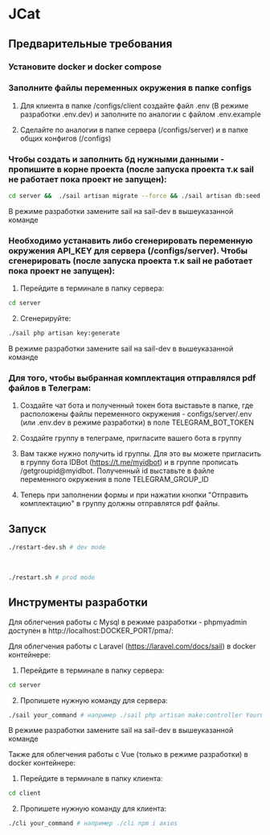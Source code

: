# JCat

## Предварительные требования

### Установите docker и docker compose

### Заполните файлы переменных окружения в папке configs 

1) Для клиента в папке /configs/client создайте файл .env (В режиме разработки .env.dev) и заполните по аналогии с файлом .env.example

2) Сделайте по аналогии в папке сервера (/configs/server) и в папке общих конфигов (/configs)

### Чтобы создать и заполнить бд нужными данными - пропишите в корне проекта (после запуска проекта т.к sail не работает пока проект не запущен):

```bash
cd server &&  ./sail artisan migrate --force && ./sail artisan db:seed --force
```
В режиме разработки замените sail на sail-dev в вышеуказанной команде

### Необходимо устанавить либо сгенерировать переменную окружения API_KEY для сервера (/configs/server). Чтобы сгенерировать (после запуска проекта т.к sail не работает пока проект не запущен):

1) Перейдите в терминале в папку сервера:

```bash
cd server
```

2) Cгенерируйте:

```bash
./sail php artisan key:generate
```

В режиме разработки замените sail на sail-dev в вышеуказанной команде

### Для того, чтобы выбранная комплектация отправлялся pdf файлов в Телеграм:

1) Создайте чат бота и полученный токен бота выставьте в папке, где расположены файлы переменного окружения - configs/server/.env (или .env.dev в режиме разработки) 
в поле TELEGRAM_BOT_TOKEN

2) Создайте группу в телеграме, пригласите вашего бота в группу

3) Вам также нужно получить id группы. Для это вы можете пригласить в группу бота IDBot (https://t.me/myidbot) и в группе прописать /getgroupid@myidbot. Полученный id выставьте в файле переменного окружения в поле TELEGRAM_GROUP_ID

4)  Теперь при заполнении формы и при нажатии кнопки "Отправить комплектацию" в группу должны отправлятся pdf файлы.


## Запуск 

```bash
./restart-dev.sh # dev mode
```

<br/>

```bash
./restart.sh # prod mode
```

## Инструменты разработки

Для облегчения работы с Mysql в режиме разработки - phpmyadmin доступен в http://localhost:DOCKER_PORT/pma/:

Для облегчения работы с Laravel (https://laravel.com/docs/sail) в docker контейнере:

1) Перейдите в терминале в папку сервера:

```bash
cd server
```

2) Пропишете нужную команду для сервера:

```bash
./sail your_command # например ./sail php artisan make:controller YourController
```

В режиме разработки замените sail на sail-dev в вышеуказанной команде

Также для облегчения работы с Vue (только в режиме разработки) в docker контейнере:

1) Перейдите в терминале в папку клиента:

```bash
cd client
```

2) Пропишете нужную команду для клиента:

```bash
./cli your_command # например ./cli npm i axios
```

